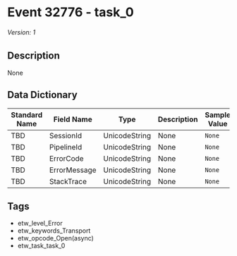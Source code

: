 # Event 32776 - task_0
###### Version: 1

## Description
None

## Data Dictionary
|Standard Name|Field Name|Type|Description|Sample Value|
|---|---|---|---|---|
|TBD|SessionId|UnicodeString|None|`None`|
|TBD|PipelineId|UnicodeString|None|`None`|
|TBD|ErrorCode|UnicodeString|None|`None`|
|TBD|ErrorMessage|UnicodeString|None|`None`|
|TBD|StackTrace|UnicodeString|None|`None`|

## Tags
* etw_level_Error
* etw_keywords_Transport
* etw_opcode_Open(async)
* etw_task_task_0